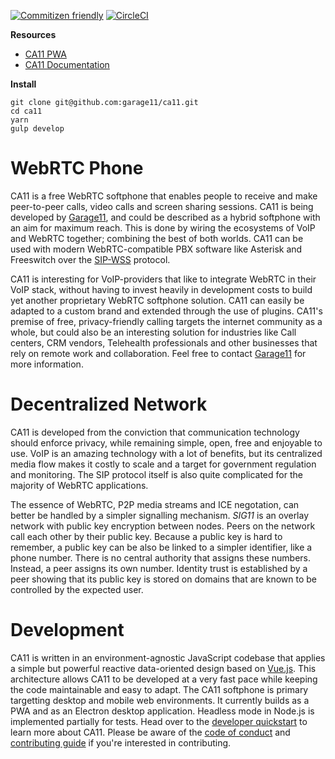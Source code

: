 [![Commitizen friendly](https://img.shields.io/badge/commitizen-friendly-brightgreen.svg)](http://commitizen.github.io/cz-cli/)
[![CircleCI](https://circleci.com/gh/garage11/ca11/tree/develop.svg?style=svg)](https://circleci.com/gh/garage11/ca11/tree/develop)


**Resources**
* [CA11 PWA](https://ca11.io/)
* [CA11 Documentation](https://docs.ca11.io)


**Install**

    git clone git@github.com:garage11/ca11.git
    cd ca11
    yarn
    gulp develop


# WebRTC Phone
CA11 is a free WebRTC softphone that enables people to receive and make
peer-to-peer calls, video calls and screen sharing sessions. CA11 is being developed by [Garage11](https://garage11.tech), and could be described as a hybrid softphone with an aim for maximum reach. This is done by wiring the ecosystems of VoIP and
WebRTC together; combining the best of both worlds. CA11 can be used with modern WebRTC-compatible PBX software like Asterisk and Freeswitch over the [SIP-WSS](https://tools.ietf.org/html/rfc7118) protocol.

CA11 is interesting for VoIP-providers that like to integrate WebRTC in their
VoIP stack, without having to invest heavily in development costs to build yet
another proprietary WebRTC softphone solution. CA11 can easily be adapted to a
custom brand and extended through the use of plugins. CA11's premise of free,
privacy-friendly calling targets the internet community as a whole, but could
also be an interesting solution for industries like Call centers, CRM vendors, Telehealth professionals and other businesses that rely on remote work and collaboration. Feel free to contact [Garage11](mailto:info@garage11.tech)
for more information.


# Decentralized Network
CA11 is developed from the conviction that communication technology should
enforce privacy, while remaining simple, open, free and enjoyable to use.
VoIP is an amazing technology with a lot of benefits, but its centralized
media flow makes it costly to scale and a target for government regulation
and monitoring. The SIP protocol itself is also quite complicated for the
majority of WebRTC applications.

The essence of WebRTC, P2P media streams and ICE negotation, can
better be handled by a simpler signalling mechanism. *SIG11* is
an overlay network with public key encryption between nodes. Peers
on the network call each other by their public key. Because a
public key is hard to remember, a public key can be also be linked
to a simpler identifier, like a phone number. There is no central
authority that assigns these numbers. Instead, a peer assigns its
own number. Identity trust is established by a peer showing that its
public key is stored on domains that are known to be controlled by
the expected user.

# Development
CA11 is written in an environment-agnostic JavaScript codebase that applies a simple
but powerful reactive data-oriented design based on [Vue.js](https://vuejs.org/).
This architecture allows CA11 to be developed at a very fast pace while keeping
the code maintainable and easy to adapt. The CA11 softphone is primary targetting
desktop and mobile web environments. It currently builds as a PWA and as an
Electron desktop application. Headless mode in Node.js is implemented partially
for tests. Head over to the [developer quickstart](https://docs.ca11.io/developers/quickstart)
to learn more about CA11. Please be aware of the [code of conduct](https://github.com/garage11/ca11/blob/develop/.github/CODE_OF_CONDUCT.md)
and [contributing guide](https://github.com/garage11/ca11/blob/develop/.github/CONTRIBUTING.md) if you're interested in contributing.


